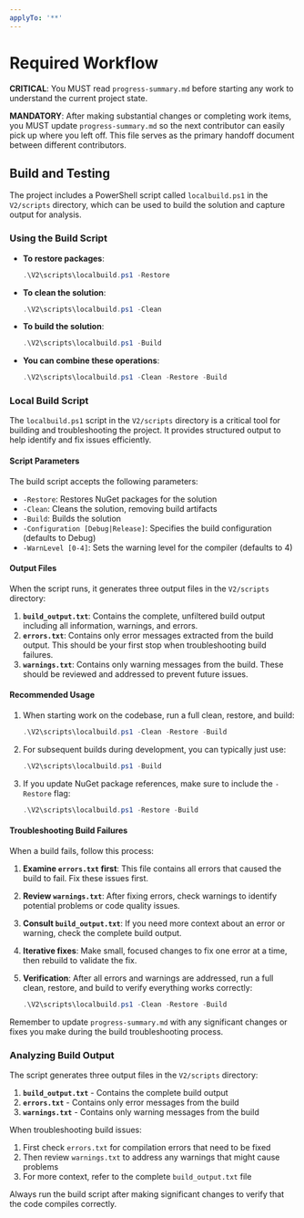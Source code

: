 ```yaml
---
applyTo: '**'
---
```

# Required Workflow

**CRITICAL**: You MUST read `progress-summary.md` before starting any work to understand the current project state.

**MANDATORY**: After making substantial changes or completing work items, you MUST update `progress-summary.md` so the next contributor can easily pick up where you left off. This file serves as the primary handoff document between different contributors.

## Build and Testing

The project includes a PowerShell script called `localbuild.ps1` in the `V2/scripts` directory, which can be used to build the solution and capture output for analysis.

### Using the Build Script

- **To restore packages**:

  ```powershell
  .\V2\scripts\localbuild.ps1 -Restore
  ```

- **To clean the solution**:

  ```powershell
  .\V2\scripts\localbuild.ps1 -Clean
  ```

- **To build the solution**:

  ```powershell
  .\V2\scripts\localbuild.ps1 -Build
  ```

- **You can combine these operations**:

  ```powershell
  .\V2\scripts\localbuild.ps1 -Clean -Restore -Build
  ```

### Local Build Script

The `localbuild.ps1` script in the `V2/scripts` directory is a critical tool for building and troubleshooting the project. It provides structured output to help identify and fix issues efficiently.

#### Script Parameters

The build script accepts the following parameters:

- `-Restore`: Restores NuGet packages for the solution
- `-Clean`: Cleans the solution, removing build artifacts
- `-Build`: Builds the solution
- `-Configuration [Debug|Release]`: Specifies the build configuration (defaults to Debug)
- `-WarnLevel [0-4]`: Sets the warning level for the compiler (defaults to 4)

#### Output Files

When the script runs, it generates three output files in the `V2/scripts` directory:

1. **`build_output.txt`**: Contains the complete, unfiltered build output including all information, warnings, and errors.
2. **`errors.txt`**: Contains only error messages extracted from the build output. This should be your first stop when troubleshooting build failures.
3. **`warnings.txt`**: Contains only warning messages from the build. These should be reviewed and addressed to prevent future issues.

#### Recommended Usage

1. When starting work on the codebase, run a full clean, restore, and build:

   ```powershell
   .\V2\scripts\localbuild.ps1 -Clean -Restore -Build
   ```

2. For subsequent builds during development, you can typically just use:

   ```powershell
   .\V2\scripts\localbuild.ps1 -Build
   ```

3. If you update NuGet package references, make sure to include the `-Restore` flag:

   ```powershell
   .\V2\scripts\localbuild.ps1 -Restore -Build
   ```

#### Troubleshooting Build Failures

When a build fails, follow this process:

1. **Examine `errors.txt` first**: This file contains all errors that caused the build to fail. Fix these issues first.

2. **Review `warnings.txt`**: After fixing errors, check warnings to identify potential problems or code quality issues.

3. **Consult `build_output.txt`**: If you need more context about an error or warning, check the complete build output.

4. **Iterative fixes**: Make small, focused changes to fix one error at a time, then rebuild to validate the fix.

5. **Verification**: After all errors and warnings are addressed, run a full clean, restore, and build to verify everything works correctly:

   ```powershell
   .\V2\scripts\localbuild.ps1 -Clean -Restore -Build
   ```

Remember to update `progress-summary.md` with any significant changes or fixes you make during the build troubleshooting process.

### Analyzing Build Output

The script generates three output files in the `V2/scripts` directory:

1. **`build_output.txt`** - Contains the complete build output
2. **`errors.txt`** - Contains only error messages from the build
3. **`warnings.txt`** - Contains only warning messages from the build

When troubleshooting build issues:

1. First check `errors.txt` for compilation errors that need to be fixed
2. Then review `warnings.txt` to address any warnings that might cause problems
3. For more context, refer to the complete `build_output.txt` file

Always run the build script after making significant changes to verify that the code compiles correctly.
